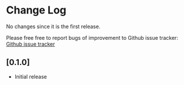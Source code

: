 # Change Log
No changes since it is the first release.

Please free free to report bugs of improvement to Github issue tracker:
[Github issue tracker](https://github.com/vinlyx/vscode-smartenter/issues)

## [0.1.0]
- Initial release